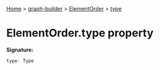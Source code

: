 [Home](./index) &gt; [graph-builder](./graph-builder.md) &gt; [ElementOrder](./graph-builder.elementorder.md) &gt; [type](./graph-builder.elementorder.type.md)

# ElementOrder.type property


**Signature:**
```javascript
type: Type
```
